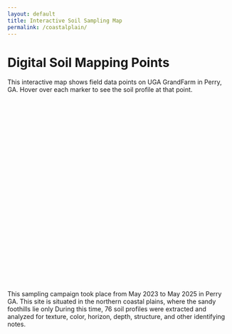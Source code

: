 ```yaml
---
layout: default
title: Interactive Soil Sampling Map
permalink: /coastalplain/
---
```


# Digital Soil Mapping Points

This interactive map shows field data points on UGA GrandFarm in Perry, GA. Hover over each marker to see the soil profile at that point.

<div id="map" style="height: 400px; margin-bottom: 2em;"></div>

This sampling campaign took place from May 2023 to May 2025 in Perry GA. This site is situated in the northern coastal plains, where the sandy foothills lie only  During this time, 76 soil profiles were extracted and analyzed for texture, color, horizon, depth, structure, and other identifying notes.

<!-- Leaflet CSS -->
<link rel="stylesheet" href="https://unpkg.com/leaflet/dist/leaflet.css" />

<!-- Leaflet JS -->
<script src="https://unpkg.com/leaflet/dist/leaflet.js"></script>

<script>
  // Sample points array
  const points = [
    {
      lat: 40.71,
      lng: -74.00,
      name: "New York",
      img_url: "https://upload.wikimedia.org/wikipedia/commons/thumb/4/47/New_york_times_square-terabass.jpg/320px-New_york_times_square-terabass.jpg",
      desc: "Urban soil sampling site."
    },
    {
      lat: 34.05,
      lng: -118.24,
      name: "Los Angeles",
      img_url: "https://upload.wikimedia.org/wikipedia/commons/thumb/1/1e/Los_Angeles_at_night.jpg/320px-Los_Angeles_at_night.jpg",
      desc: "Coastal soil study area."
    }
  ];

  // Initialize map
  var map = L.map('map').setView([37, -95], 4);

  // Add OpenStreetMap tiles
  L.tileLayer('https://{s}.tile.openstreetmap.org/{z}/{x}/{y}.png', {
    attribution: 'Map data © OpenStreetMap contributors'
  }).addTo(map);

  // Add markers
  points.forEach(function(pt) {
    L.marker([pt.lat, pt.lng])
      .addTo(map)
      .bindPopup(
        `<b>${pt.name}</b><br>
         <img src="${pt.img_url}" style="width:150px;"><br>
         ${pt.desc}`
      );
  });
</script>
